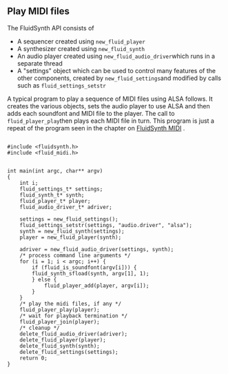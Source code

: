 
##  Play MIDI files 


The FluidSynth API consists of

+ A sequencer created using `new_fluid_player`
+ A synthesizer created using `new_fluid_synth`
+ An audio player created using `new_fluid_audio_driver`which runs in a separate thread
+ A "settings" object which can be used to control many features
	  of the other components, created by `new_fluid_settings`and modified by calls such as `fluid_settings_setstr`




A typical program to play a sequence of MIDI files using ALSA follows.
      It creates the various objects, sets the audio player to use ALSA
      and then adds each soundfont and MIDI file to the player.
      The call to `fluid_player_play`then plays each MIDI file
      in turn.
      This program is just a repeat of the program seen in the chapter
      on [FluidSynth MIDI](../../MIDI/FluidSynth/) .

```

#include <fluidsynth.h>
#include <fluid_midi.h>


int main(int argc, char** argv)
{
    int i;
    fluid_settings_t* settings;
    fluid_synth_t* synth;
    fluid_player_t* player;
    fluid_audio_driver_t* adriver;

    settings = new_fluid_settings();
    fluid_settings_setstr(settings, "audio.driver", "alsa");
    synth = new_fluid_synth(settings);
    player = new_fluid_player(synth);

    adriver = new_fluid_audio_driver(settings, synth);
    /* process command line arguments */
    for (i = 1; i < argc; i++) {
        if (fluid_is_soundfont(argv[i])) {
	    fluid_synth_sfload(synth, argv[1], 1);
        } else {
            fluid_player_add(player, argv[i]);
        }
    }
    /* play the midi files, if any */
    fluid_player_play(player);
    /* wait for playback termination */
    fluid_player_join(player);
    /* cleanup */
    delete_fluid_audio_driver(adriver);
    delete_fluid_player(player);
    delete_fluid_synth(synth);
    delete_fluid_settings(settings);
    return 0;
}


      
```



